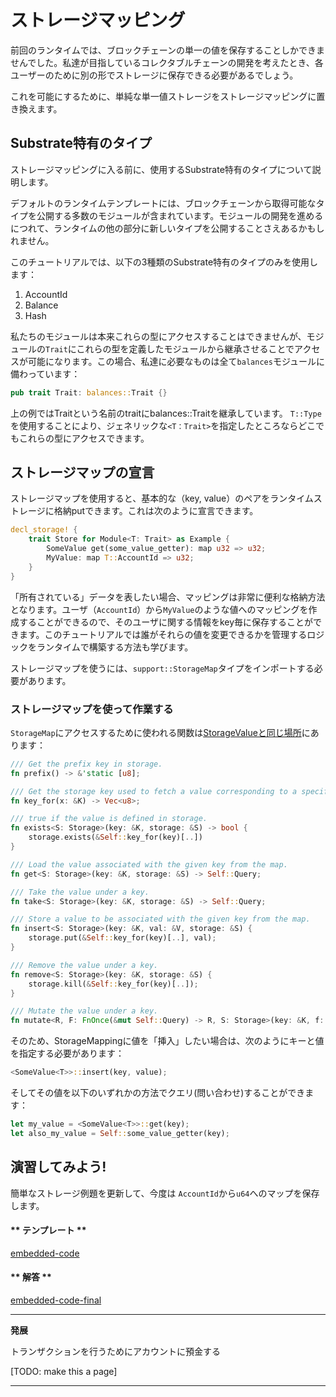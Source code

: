 ストレージマッピング
===

前回のランタイムでは、ブロックチェーンの単一の値を保存することしかできませんでした。私達が目指しているコレクタブルチェーンの開発を考えたとき、各ユーザーのために別の形でストレージに保存できる必要があるでしょう。

これを可能にするために、単純な単一値ストレージをストレージマッピングに置き換えます。

## Substrate特有のタイプ

ストレージマッピングに入る前に、使用するSubstrate特有のタイプについて説明します。

デフォルトのランタイムテンプレートには、ブロックチェーンから取得可能なタイプを公開する多数のモジュールが含まれています。モジュールの開発を進めるにつれて、ランタイムの他の部分に新しいタイプを公開することさえあるかもしれません。

このチュートリアルでは、以下の3種類のSubstrate特有のタイプのみを使用します：

 1. AccountId
 2. Balance
 3. Hash

私たちのモジュールは本来これらの型にアクセスすることはできませんが、モジュールの`Trait`にこれらの型を定義したモジュールから継承させることでアクセスが可能になります。この場合、私達に必要なものは全て`balances`モジュールに備わっています：

```rust
pub trait Trait: balances::Trait {}
```

上の例ではTraitという名前のtraitにbalances::Traitを継承しています。
`T::Type`を使用することにより、ジェネリックな`<T：Trait>`を指定したところならどこでもこれらの型にアクセスできます。

## ストレージマップの宣言

ストレージマップを使用すると、基本的な（key, value）のペアをランタイムストレージに格納putできます。これは次のように宣言できます。

```rust
decl_storage! {
    trait Store for Module<T: Trait> as Example {
        SomeValue get(some_value_getter): map u32 => u32;
        MyValue: map T::AccountId => u32;
    }
}
```

「所有されている」データを表したい場合、マッピングは非常に便利な格納方法となります。ユーザ（`AccountId`）から`MyValue`のような値へのマッピングを作成することができるので、そのユーザに関する情報をkey毎に保存することができます。このチュートリアルでは誰がそれらの値を変更できるかを管理するロジックをランタイムで構築する方法も学びます。

ストレージマップを使うには、`support::StorageMap`タイプをインポートする必要があります。

### ストレージマップを使って作業する

`StorageMap`にアクセスするために使われる関数は[StorageValueと同じ場所](https://github.com/paritytech/substrate/blob/master/srml/support/src/storage/generator.rs#L162)にあります：

```rust
/// Get the prefix key in storage.
fn prefix() -> &'static [u8];

/// Get the storage key used to fetch a value corresponding to a specific key.
fn key_for(x: &K) -> Vec<u8>;

/// true if the value is defined in storage.
fn exists<S: Storage>(key: &K, storage: &S) -> bool {
    storage.exists(&Self::key_for(key)[..])
}

/// Load the value associated with the given key from the map.
fn get<S: Storage>(key: &K, storage: &S) -> Self::Query;

/// Take the value under a key.
fn take<S: Storage>(key: &K, storage: &S) -> Self::Query;

/// Store a value to be associated with the given key from the map.
fn insert<S: Storage>(key: &K, val: &V, storage: &S) {
    storage.put(&Self::key_for(key)[..], val);
}

/// Remove the value under a key.
fn remove<S: Storage>(key: &K, storage: &S) {
    storage.kill(&Self::key_for(key)[..]);
}

/// Mutate the value under a key.
fn mutate<R, F: FnOnce(&mut Self::Query) -> R, S: Storage>(key: &K, f: F, storage: &S) -> R;
```

そのため、StorageMappingに値を「挿入」したい場合は、次のようにキーと値を指定する必要があります：

```rust
<SomeValue<T>>::insert(key, value);
```

そしてその値を以下のいずれかの方法でクエリ(問い合わせ)することができます：

```rust
let my_value = <SomeValue<T>>::get(key);
let also_my_value = Self::some_value_getter(key);
```

## 演習してみよう!

簡単なストレージ例題を更新して、今度は `AccountId`から`u64`へのマップを保存します。

<!-- tabs:start -->

#### ** テンプレート **

[embedded-code](../../1/assets/1.4-template.rs ':include :type=code embed-template')

#### ** 解答 **

[embedded-code-final](../../1/assets/1.4-finished-code.rs ':include :type=code embed-final')

<!-- tabs:end -->

---
**発展**

トランザクションを行うためにアカウントに預金する

[TODO: make this a page]

---
